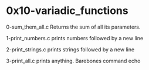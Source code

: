# 0x10-variadic_functions

0-sum_them_all.c
	Returns the sum of all its parameters.

1-print_numbers.c
	prints numbers followed by a new line

2-print_strings.c
	prints strings followed by a new line

3-print_all.c
	prints anything. Barebones command echo
